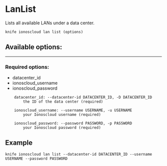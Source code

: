 # LanList

Lists all available LANs under a data center.

```text
knife ionoscloud lan list (options)
```

## Available options:
---

### Required options:

* datacenter_id
* ionoscloud_username
* ionoscloud_password

```text
    datacenter_id: --datacenter-id DATACENTER_ID, -D DATACENTER_ID
        the ID of the data center (required)

    ionoscloud_username: --username USERNAME, -u USERNAME
        your Ionoscloud username (required)

    ionoscloud_password: --password PASSWORD, -p PASSWORD
        your Ionoscloud password (required)

```

## Example

```text
knife ionoscloud lan list --datacenter-id DATACENTER_ID --username USERNAME --password PASSWORD
```
